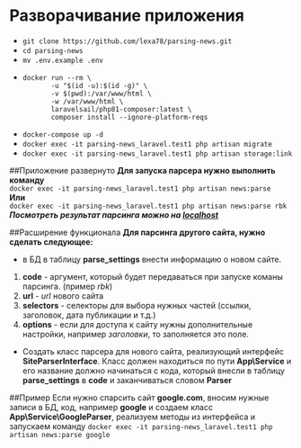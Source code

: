 # Разворачивание приложения

- `git clone https://github.com/lexa78/parsing-news.git`
- `cd parsing-news`
- `mv .env.example .env`
- ```
  docker run --rm \
         -u "$(id -u):$(id -g)" \
         -v $(pwd):/var/www/html \
         -w /var/www/html \
         laravelsail/php81-composer:latest \
         composer install --ignore-platform-reqs
  ```
- `docker-compose up -d`
- `docker exec -it parsing-news_laravel.test1 php artisan migrate`
- `docker exec -it parsing-news_laravel.test1 php artisan storage:link` 


##Приложение развернуто
**Для запуска парсера нужно выполнить команду**\
`docker exec -it parsing-news_laravel.test1 php artisan news:parse`\
**Или**\
`docker exec -it parsing-news_laravel.test1 php artisan news:parse rbk`
\
***Посмотреть результат парсинга можно на [localhost](http://localhost/)***


##Расширение функционала
**Для парсинга другого сайта, нужно сделать следующее:**
* в БД в таблицу **parse_settings** внести информацию о новом сайте.
1. **code** - аргумент, который будет передаваться при запуске команы парсинга. (пример *rbk*)
2. **url** - *url* нового сайта
3. **selectors** - селекторы для выбора нужных частей (ссылки, заголовок, дата публикации и т.д.)
4. **options** - если для доступа к сайту нужны дополнительные настройки, например *заголовки*, то заполняется это поле.
* Создать класс парсера для нового сайта, реализующий интерфейс **SiteParserInterface**. Класс должен находиться по пути 
**App\Service** и его название должно начинаться с кода, который внесли в таблицу **parse_settings** в **code** и 
заканчиваться словом **Parser**


##Пример
Если нужно спарсить сайт **google.com**, вносим нужные записи в БД, код, например **google** и создаем класс 
**App\Service\GoogleParser**, реализуем методы из интерфейса и запускаем команду
```docker exec -it parsing-news_laravel.test1 php artisan news:parse google```
